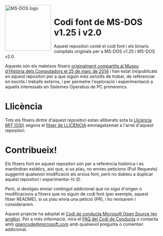 <img width="150" height="150" align="left" style="float: left; margin: 0 10px 0 0;" alt="MS-DOS logo" src="https://github.com/Microsoft/MS-DOS/blob/master/msdos-logo.png">

# Codi font de MS-DOS v1.25 i v2.0
Aquest repositori conté el codi font i els binaris compilats originals per a MS-DOS v1.25 i MS-DOS v2.0.

Aquests són els mateixos fitxers [originalment compartits al Museu d'Història dels Computadors el 25 de març de 2014]( http://www.computerhistory.org/atchm/microsoft-ms-dos-early-source-code/) i han estat (re)publicats en aquest repositori per a que siguin més senzills de trobar, de referenciar en escrits i treballs externs, i per permetre l'exploració i experimentació a aquells interessats en Sistemes Operatius de PC primerencs.

# Llicència
Tots els fitxers dintre d'aquest repositori estan alliberats sota la [Llicència MIT (OSI)]( https://en.wikipedia.org/wiki/MIT_License) segons el [fitxer de LLICÈNCIA](https://github.com/Microsoft/MS-DOS/blob/master/LICENSE.md) emmagatzemat a l'arrel d'aquest repositori.

# Contribueix!
Els fitxers font en aquest repositori són per a referència històrica i es mantindran estàtics, així que, si us plau, no envieu peticions (Pull Requests) suggerint qualsevol modificació als arxius font, però no dubteu a duplicar aquest repositori i experimentar-hi 😊.

Però, si desitgeu enviar contingut addicional que no sigui d'origen o modificacions a fitxers que no siguin de codi font (per exemple, aquest fitxer README), si us plau envia una petició (PR), i ho revisarem i considerarem.

Aquest projecte ha adoptat el [Codi de conducta Microsoft Open Source (en anglès)](https://opensource.microsoft.com/codeofconduct/). Per a més informació, mira el [FAQ del Codi de Conducta](https://opensource.microsoft.com/codeofconduct/faq/) o contacta amb [opencode@microsoft.com](mailto:opencode@microsoft.com) amb qualsevol pregunta o comentari addicional.

